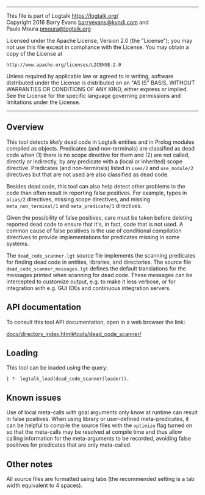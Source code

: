 ________________________________________________________________________

This file is part of Logtalk <https://logtalk.org/>  
Copyright 2016 Barry Evans <barryevans@kyndi.com> and  
Paulo Moura <pmoura@logtalk.org>

Licensed under the Apache License, Version 2.0 (the "License");
you may not use this file except in compliance with the License.
You may obtain a copy of the License at

    http://www.apache.org/licenses/LICENSE-2.0

Unless required by applicable law or agreed to in writing, software
distributed under the License is distributed on an "AS IS" BASIS,
WITHOUT WARRANTIES OR CONDITIONS OF ANY KIND, either express or implied.
See the License for the specific language governing permissions and
limitations under the License.
________________________________________________________________________


Overview
--------

This tool detects *likely* dead code in Logtalk entities and in Prolog modules
compiled as objects. Predicates (and non-terminals) are classified as dead code
when (1) there is no scope directive for them and (2) are not called, directly
or indirectly, by any predicate with a (local or inherited) scope directive.
Predicates (and non-terminals) listed in `uses/2` and `use_module/2` directives
but that are not used are also classified as dead code.

Besides dead code, this tool can also help detect other problems in the code
than often result in reporting false positives. For example, typos in `alias/2`
directives, missing scope directives, and missing `meta_non_terminal/1` and
`meta_predicate/1` directives.

Given the possibility of false positives, care must be taken before deleting
reported dead code to ensure that it's, in fact, code that is not used.
A common cause of false positives is the use of conditional compilation
directives to provide implementations for predicates missing in some systems.

The `dead_code_scanner.lgt` source file implements the scanning predicates for
finding dead code in entities, libraries, and directories. The source file
`dead_code_scanner_messages.lgt` defines the default translations for the
messages printed when scanning for dead code. These messages can be intercepted
to customize output, e.g. to make it less verbose, or for integration with e.g.
GUI IDEs and continuous integration servers.


API documentation
-----------------

To consult this tool API documentation, open in a web browser the link:

[docs/directory_index.html#tools/dead_code_scanner/](https://logtalk.org/docs/directory_index.html#tools/dead_code_scanner/)


Loading
-------

This tool can be loaded using the query:

	| ?- logtalk_load(dead_code_scanner(loader)).


Known issues
------------

Use of local meta-calls with goal arguments only know at runtime can result
in false positives. When using library or user-defined meta-predicates, it
can be helpful to compile the source files with the `optimize` flag turned
on so that the meta-calls may be resolved at compile time and thus allow
calling information for the meta-arguments to be recorded, avoiding false
positives for predicates that are only meta-called.


Other notes
-----------

All source files are formatted using tabs (the recommended setting is a
tab width equivalent to 4 spaces).
